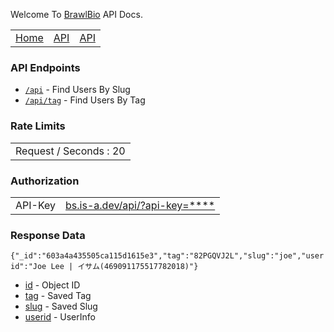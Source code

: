 Welcome To [BrawlBio](https://bs.is-a.dev/) API Docs.

<table>
  <tr>
      <td align="center" style="padding=5;width=50%;">
     <a href="https://bs.is-a.dev/">Home</a>
   </td>
    <td align="center" style="padding=5;width=50%;">
     <a href="https://bs.is-a.dev/api">API</a>
   </td>
     <td align="center" style="padding=5;width=50%;">
     <a href="https://discord.com/invite/Ca4yEvTsXB" target="_blank">API</a>
   </td>
  </tr>
    </table>


### API Endpoints 

 - [`/api`](https://bs.is-a.dev/api/[Query])  - Find Users By Slug
 - [`/api/tag`](https://bs.is-a.dev/api/tag/[Query]) - Find Users By Tag

### Rate Limits 

<table>
  <tr>
    <td align="center" style="padding=5;width=50%;">
   Request / Seconds : 20
   </td>
  </tr>
    </table>
    

    
### Authorization



<table>
  <tr>
      <td align="center" style="padding=5;width=50%;">
API-Key   </td>
    <td align="center" style="padding=5;width=50%;">
     <a href="https://bs.is-a.dev/api/?api-key=">bs.is-a.dev/api/?api-key=****</a>
   </td>
  </tr>
    </table>


### Response Data

```{"_id":"603a4a435505ca115d1615e3","tag":"82PGQVJ2L","slug":"joe","userid":"Joe Lee | イサム(469091175517782018)"}```


 - [id](#) - Object ID
 - [tag](#) - Saved Tag
 - [slug](#) - Saved Slug
 - [userid](#) - UserInfo
